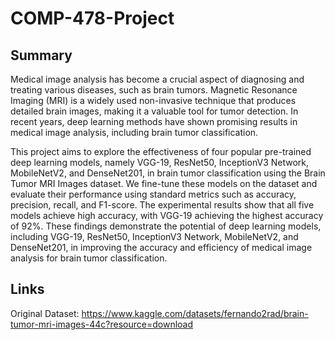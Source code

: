# COMP-478-Project

## Summary

Medical image analysis has become a crucial aspect of diagnosing and treating various diseases, such as brain tumors. Magnetic Resonance Imaging (MRI) is a widely used non-invasive technique that produces detailed brain images, making it a valuable tool for tumor detection. In recent years, deep learning methods have shown promising results in medical image analysis, including brain tumor classification. 

This project aims to explore the effectiveness of four popular pre-trained deep learning models, namely VGG-19, ResNet50, InceptionV3 Network, MobileNetV2, and DenseNet201, in brain tumor classification using the Brain Tumor MRI Images dataset. We fine-tune these models on the dataset and evaluate their performance using standard metrics such as accuracy, precision, recall, and F1-score. The experimental results show that all five models achieve high accuracy, with VGG-19 achieving the highest accuracy of 92%. These findings demonstrate the potential of deep learning models, including VGG-19, ResNet50, InceptionV3 Network, MobileNetV2, and DenseNet201, in improving the accuracy and efficiency of medical image analysis for brain tumor classification.

## Links

Original Dataset:
https://www.kaggle.com/datasets/fernando2rad/brain-tumor-mri-images-44c?resource=download
